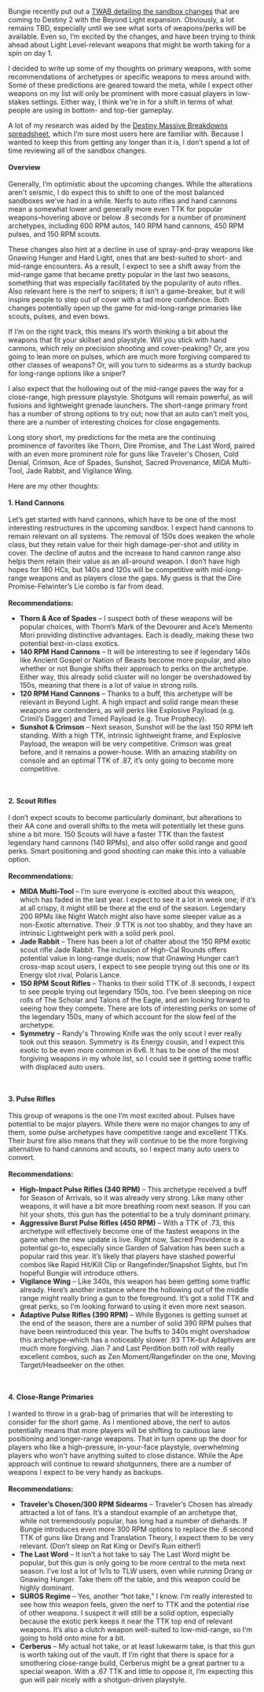 Bungie recently put out a <a href="https://www.bungie.net/en/News/Article/49676" target="_blank">TWAB detailing the sandbox changes</a> that are coming to Destiny 2 with the Beyond Light expansion. Obviously, a lot remains TBD, especially until we see what sorts of weapons/perks will be available. Even so, I’m excited by the changes, and have been trying to think ahead about Light Level-relevant weapons that might be worth taking for a spin on day 1.

I decided to write up some of my thoughts on primary weapons, with some recommendations of archetypes or specific weapons to mess around with. Some of these predictions are geared toward the meta, while I expect other weapons on my list will only be prominent with more casual players in low-stakes settings. Either way, I think we're in for a shift in terms of what people are using in bottom- and top-tier gameplay.

A lot of my research was aided by the <a href="https://www.destinymassivebreakdowns.com/blog/2017/9/21/destiny-2-massive-breakdown-weapon-stats-spreadsheet" target="_blank">Destiny Massive Breakdowns spreadsheet</a>, which I’m sure most users here are familiar with. Because I wanted to keep this from getting any longer than it is, I don’t spend a lot of time reviewing all of the sandbox changes.
<br>
<br>
<b>Overview</b>
<br>
<br>
Generally, I’m optimistic about the upcoming changes. While the alterations aren't seismic, I do expect this to shift to one of the most balanced sandboxes we’ve had in a while. Nerfs to auto rifles and hand cannons mean a somewhat lower and generally more even TTK for popular weapons–hovering above or below .8 seconds for a number of prominent archetypes, including 600 RPM autos, 140 RPM hand cannons, 450 RPM pulses, and 150 RPM scouts.

These changes also hint at a decline in use of spray-and-pray weapons like Gnawing Hunger and Hard Light, ones that are best-suited to short- and mid-range encounters. As a result, I expect to see a shift away from the mid-range game that became pretty popular in the last two seasons, something that was especially facilitated by the popularity of auto rifles. Also relevant here is the nerf to snipers; it isn’t a game-breaker, but it will inspire people to step out of cover with a tad more confidence. Both changes potentially open up the game for mid-long-range primaries like scouts, pulses, and even bows.

If I’m on the right track, this means it’s worth thinking a bit about the weapons that fit your skillset and playstyle. Will you stick with hand cannons, which rely on precision shooting and cover-peaking? Or, are you going to lean more on pulses, which are much more forgiving compared to other classes of weapons? Or, will you turn to sidearms as a sturdy backup for long-range options like a sniper?

I also expect that the hollowing out of the mid-range paves the way for a close-range, high pressure playstyle. Shotguns will remain powerful, as will fusions and lightweight grenade launchers. The short-range primary front has a number of strong options to try out; now that an auto can’t melt you, there are a number of interesting choices for close engagements.

Long story short, my predictions for the meta are the continuing prominence of favorites like Thorn, Dire Promise, and The Last Word, paired with an even more prominent role for guns like Traveler's Chosen, Cold Denial, Crimson, Ace of Spades, Sunshot, Sacred Provenance, MIDA Multi-Tool, Jade Rabbit, and Vigilance Wing.

Here are my other thoughts:
<br>
<br>
<b>1. Hand Cannons</b>
<br>
<br>
Let’s get started with hand cannons, which have to be one of the most interesting restructures in the upcoming sandbox. I expect hand cannons to remain relevant on all systems. The removal of 150s does weaken the whole class, but they retain value for their high damage-per-shot and utility in cover. The decline of autos and the increase to hand cannon range also helps them retain their value as an all-around weapon. I don’t have high hopes for 180 HCs, but 140s and 120s will be competitive with mid-long-range weapons and as players close the gaps. My guess is that the Dire Promise-Felwinter’s Lie combo is far from dead.
<br>
<br>
<b>Recommendations:</b>
<br>

<ul>
<li><b>Thorn & Ace of Spades</b> – I suspect both of these weapons will be popular choices, with Thorn’s Mark of the Devourer and Ace’s Memento Mori providing distinctive advantages. Each is deadly, making these two potential best-in-class exotics.</li>
<li><b>140 RPM Hand Cannons</b> – It will be interesting to see if legendary 140s like Ancient Gospel or Nation of Beasts become more popular, and also whether or not Bungie shifts their approach to perks on the archetype. Either way, this already solid cluster will no longer be overshadowed by 150s, meaning that there is a lot of value in strong rolls.</li>
<li><b>120 RPM Hand Cannons</b> – Thanks to a buff, this archetype will be relevant in Beyond Light. A high impact and solid range mean these weapons are contenders, as will perks like Explosive Payload (e.g. Crimil’s Dagger) and Timed Payload (e.g. True Prophecy).</li>
<li><b>Sunshot & Crimson</b> – Next season, Sunshot will be the last 150 RPM left standing. With a high TTK, intrinsic lightweight frame, and Explosive Payload, the weapon will be very competitive. Crimson was great before, and it remains a power-house. With an amazing stability on console and an optimal TTK of .87, it’s only going to become more competitive.</li>
</ul>
<br>
<br>
<b>2. Scout Rifles</b>
<br>
<br>
I don’t expect scouts to become particularly dominant, but alterations to their AA cone and overall shifts to the meta will potentially let these guns shine a bit more. 150 Scouts will have a faster TTK than the fastest legendary hand cannons (140 RPMs), and also offer solid range and good perks. Smart positioning and good shooting can make this into a valuable option.
<br>
<br>
<b>Recommendations:</b>
<br>

<ul>
<li><b>MIDA Multi-Tool</b> – I’m sure everyone is excited about this weapon, which has faded in the last year. I expect to see it a lot in week one; if it’s at all crispy, it might still be there at the end of the season. Legendary 200 RPMs like Night Watch might also have some sleeper value as a non-Exotic alternative. Their .9 TTK is not too shabby, and they have an intrinsic Lightweight perk with a solid perk pool.</li>
<li><b>Jade Rabbit</b> – There has been a lot of chatter about the 150 RPM exotic scout rifle Jade Rabbit. The inclusion of High-Cal Rounds offers potential value in long-range duels; now that Gnawing Hunger can’t cross-map scout users, I expect to see people trying out this one or its Energy slot rival, Polaris Lance.</li>
<li><b>150 RPM Scout Rifles</b> – Thanks to their solid TTK of .8 seconds, I expect to see people trying out legendary 150s, too. I’ve been sleeping on nice rolls of The Scholar and Talons of the Eagle, and am looking forward to seeing how they compete. There are lots of interesting perks on some of the legendary 150s, many of which account for the slow feel of the archetype.</li>
<li><b>Symmetry</b> – Randy's Throwing Knife was the only scout I ever really took out this season. Symmetry is its Energy cousin, and I expect this exotic to be even more common in 6v6. It has to be one of the most forgiving weapons in my whole list, so I could see it getting some traffic with displaced auto users.</li>
</ul>
<br>
<br>
<b>3. Pulse Rifles</b>
<br>
<br>
This group of weapons is the one I’m most excited about. Pulses have potential to be major players. While there were no major changes to any of them, some pulse archetypes have competitive range and excellent TTKs. Their burst fire also means that they will continue to be the more forgiving alternative to hand cannons and scouts, so I expect many auto users to convert.
<br>
<br>
<b>Recommendations:</b>
<br>

<ul>
<li><b>High-Impact Pulse Rifles (340 RPM)</b> – This archetype received a buff for Season of Arrivals, so it was already very strong. Like many other weapons, it will have a bit more breathing room next season. If you can hit your shots, this gun has the potential to be a truly dominant primary.</li>
<li><b>Aggressive Burst Pulse Rifles (450 RPM)</b> – With a TTK of .73, this archetype will effectively become one of the fastest weapons in the game when the new update is live. Right now, Sacred Providence is a potential go-to, especially since Garden of Salvation has been such a popular raid this year. It’s likely that players have stashed powerful combos like Rapid Hit/Kill Clip or Rangefinder/Snapshot Sights, but I’m hopeful Bungie will introduce others.</li>
<li><b>Vigilance Wing</b> – Like 340s, this weapon has been getting some traffic already. Here’s another instance where the hollowing out of the middle range might really bring a gun to the foreground. It’s got a solid TTK and great perks, so I’m looking forward to using it even more next season.</li>
<li><b>Adaptive Pulse Rifles (390 RPM)</b> – While Bygones is getting sunset at the end of the season, there are a number of solid 390 RPM pulses that have been reintroduced this year. The buffs to 340s might overshadow this archetype–which has a noticeably slower .93 TTK–but Adaptives are much more forgiving. Jian 7 and Last Perdition both roll with really excellent combos, such as Zen Moment/Rangefinder on the one, Moving Target/Headseeker on the other.</li>
</ul>
<br>
<br>
<b>4. Close-Range Primaries</b>
<br>
<br>
I wanted to throw in a grab-bag of primaries that will be interesting to consider for the short game. As I mentioned above, the nerf to autos potentially means that more players will be shifting to cautious lane positioning and longer-range weapons. That in turn opens up the door for players who like a high-pressure, in-your-face playstyle, overwhelming players who won't have anything suited to close distance. While the Ape approach will continue to reward shotgunners, there are a number of weapons I expect to be very handy as backups.
<br>
<br>
<b>Recommendations:</b>
<br>

<ul>
<li><b>Traveler’s Chosen/300 RPM Sidearms</b> – Traveler’s Chosen has already attracted a lot of fans. It’s a standout example of an archetype that, while not tremendously popular, has long had a number of diehards. If Bungie introduces even more 300 RPM options to replace the .6 second TTK of guns like Drang and Translation Theory, I expect them to be very relevant. (Don’t sleep on Rat King or Devil’s Ruin either!)</li>
<li><b>The Last Word</b> – It isn’t a hot take to say The Last Word might be popular, but this gun is only going to be more central to the meta next season. I’ve lost a lot of 1v1s to TLW users, even while running Drang or Gnawing Hunger. Take them off the table, and this weapon could be highly dominant.</li>
<li><b>SUROS Regime</b> – Yes, another “hot take,” I know. I’m really interested to see how this weapon feels, given the nerf to TTK and the potential rise of other weapons. I suspect it will still be a solid option, especially because the exotic perk keeps it near the TTK top end of relevant weapons. It’s also a clutch weapon well-suited to low-mid-range, so I’m going to hold onto mine for a bit.</li>
<li><b>Cerberus</b> – My actual hot take, or at least lukewarm take, is that this gun is worth taking out of the vault. If I’m right that there is space for a smothering close-range build, Cerberus might be a great partner to a special weapon. With a .67 TTK and little to oppose it, I’m expecting this gun will pair nicely with a shotgun-driven playstyle.</li>
</ul>
